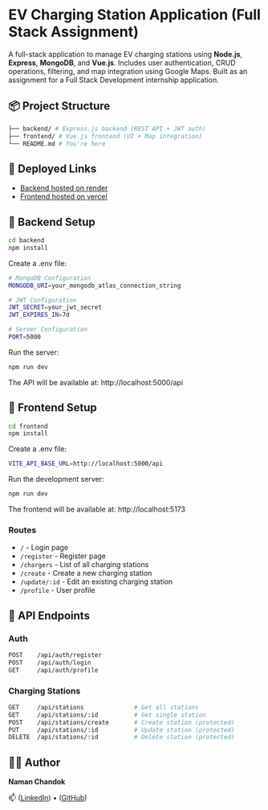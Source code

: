 # EV Charging Station Application (Full Stack Assignment)

A full-stack application to manage EV charging stations using **Node.js**, **Express**, **MongoDB**, and **Vue.js**. Includes user authentication, CRUD operations, filtering, and map integration using Google Maps. Built as an assignment for a Full Stack Development internship application.

## 📦 Project Structure
```bash
├── backend/ # Express.js backend (REST API + JWT auth)
├── frontend/ # Vue.js frontend (UI + Map integration)
└── README.md # You're here
```

## 🚀 Deployed Links

- [Backend hosted on render](https://ev-backend-dewj.onrender.com)
- [Frontend hosted on vercel](https://et-app-omega.vercel.app/)

## 📂 Backend Setup

```bash
cd backend
npm install
```

Create a .env file:

```bash
# MongoDB Configuration
MONGODB_URI=your_mongodb_atlas_connection_string

# JWT Configuration
JWT_SECRET=your_jwt_secret
JWT_EXPIRES_IN=7d

# Server Configuration
PORT=5000
```

Run the server:

```bash
npm run dev
```

The API will be available at: http://localhost:5000/api

## 🚀 Frontend Setup

```bash
cd frontend
npm install
```

Create a .env file:

```bash
VITE_API_BASE_URL=http://localhost:5000/api
```

Run the development server:

```bash
npm run dev
```

The frontend will be available at: http://localhost:5173

### Routes

- `/` - Login page
- `/register` - Register page
- `/chargers` - List of all charging stations
- `/create` - Create a new charging station
- `/update/:id` - Edit an existing charging station
- `/profile` - User profile

## 📮 API Endpoints

### Auth

```bash
POST    /api/auth/register
POST    /api/auth/login
GET     /api/auth/profile
```

### Charging Stations

```bash
GET     /api/stations              # Get all stations
GET     /api/stations/:id          # Get single station
POST    /api/stations/create       # Create station (protected)
PUT     /api/stations/:id          # Update station (protected)
DELETE  /api/stations/:id          # Delete station (protected)
```

## 🧑‍💻 Author

**Naman Chandok**

📫 ([LinkedIn](https://www.linkedin.com/in/namanchandok/)) • ([GitHub](https://github.com/namanchandok))
